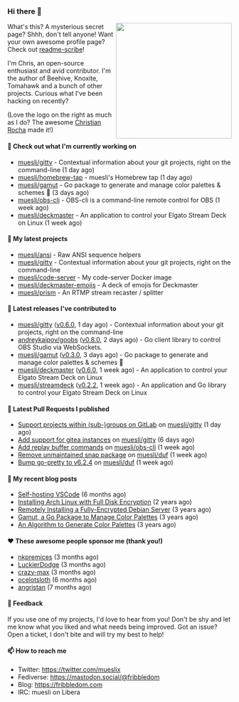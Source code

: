 ### Hi there 👋

<img align="right" src="https://raw.githubusercontent.com/muesli/muesli/master/assets/termenv.png" width="260">

What's this? A mysterious secret page? Shhh, don't tell anyone!
Want your own awesome profile page? Check out [readme-scribe](https://github.com/muesli/readme-scribe)!

I'm Chris, an open-source enthusiast and avid contributor. I'm the author of Beehive, Knoxite, Tomahawk and a bunch
of other projects. Curious what I've been hacking on recently?

(Love the logo on the right as much as I do? The awesome [Christian Rocha](https://github.com/meowgorithm/) made it!)

#### 👷 Check out what I'm currently working on

- [muesli/gitty](https://github.com/muesli/gitty) - Contextual information about your git projects, right on the command-line (1 day ago)
- [muesli/homebrew-tap](https://github.com/muesli/homebrew-tap) - muesli&#39;s Homebrew tap (1 day ago)
- [muesli/gamut](https://github.com/muesli/gamut) - Go package to generate and manage color palettes &amp; schemes 🎨 (3 days ago)
- [muesli/obs-cli](https://github.com/muesli/obs-cli) - OBS-cli is a command-line remote control for OBS (1 week ago)
- [muesli/deckmaster](https://github.com/muesli/deckmaster) - An application to control your Elgato Stream Deck on Linux (1 week ago)

#### 🌱 My latest projects

- [muesli/ansi](https://github.com/muesli/ansi) - Raw ANSI sequence helpers
- [muesli/gitty](https://github.com/muesli/gitty) - Contextual information about your git projects, right on the command-line
- [muesli/code-server](https://github.com/muesli/code-server) - My code-server Docker image
- [muesli/deckmaster-emojis](https://github.com/muesli/deckmaster-emojis) - A deck of emojis for Deckmaster
- [muesli/prism](https://github.com/muesli/prism) - An RTMP stream recaster / splitter

#### 🔭 Latest releases I've contributed to

- [muesli/gitty](https://github.com/muesli/gitty) ([v0.6.0](https://github.com/muesli/gitty/releases/tag/v0.6.0), 1 day ago) - Contextual information about your git projects, right on the command-line
- [andreykaipov/goobs](https://github.com/andreykaipov/goobs) ([v0.8.0](https://github.com/andreykaipov/goobs/releases/tag/v0.8.0), 2 days ago) - Go client library to control OBS Studio via WebSockets.
- [muesli/gamut](https://github.com/muesli/gamut) ([v0.3.0](https://github.com/muesli/gamut/releases/tag/v0.3.0), 3 days ago) - Go package to generate and manage color palettes &amp; schemes 🎨
- [muesli/deckmaster](https://github.com/muesli/deckmaster) ([v0.6.0](https://github.com/muesli/deckmaster/releases/tag/v0.6.0), 1 week ago) - An application to control your Elgato Stream Deck on Linux
- [muesli/streamdeck](https://github.com/muesli/streamdeck) ([v0.2.2](https://github.com/muesli/streamdeck/releases/tag/v0.2.2), 1 week ago) - An application and Go library to control your Elgato Stream Deck on Linux

#### 🔨 Latest Pull Requests I published

- [Support projects within (sub-)groups on GitLab](https://github.com/muesli/gitty/pull/31) on [muesli/gitty](https://github.com/muesli/gitty) (1 day ago)
- [Add support for gitea instances](https://github.com/muesli/gitty/pull/27) on [muesli/gitty](https://github.com/muesli/gitty) (6 days ago)
- [Add replay buffer commands](https://github.com/muesli/obs-cli/pull/44) on [muesli/obs-cli](https://github.com/muesli/obs-cli) (1 week ago)
- [Remove unmaintained snap package](https://github.com/muesli/duf/pull/150) on [muesli/duf](https://github.com/muesli/duf) (1 week ago)
- [Bump go-pretty to v6.2.4](https://github.com/muesli/duf/pull/149) on [muesli/duf](https://github.com/muesli/duf) (1 week ago)

#### 📜 My recent blog posts

- [Self-hosting VSCode](https://fribbledom.com/posts/selfhosting-vscode/) (6 months ago)
- [Installing Arch Linux with Full Disk Encryption](https://fribbledom.com/posts/encrypted-arch-install/) (2 years ago)
- [Remotely Installing a Fully-Encrypted Debian Server](https://fribbledom.com/posts/encrypted-remote-debian-install/) (3 years ago)
- [Gamut, a Go Package to Manage Color Palettes](https://fribbledom.com/posts/gamut-package-to-handle-color-palettes/) (3 years ago)
- [An Algorithm to Generate Color Palettes](https://fribbledom.com/posts/an-algorithm-to-generate-color-palettes/) (3 years ago)

#### ❤️ These awesome people sponsor me (thank you!)

- [nkpremices](https://github.com/nkpremices) (3 months ago)
- [LuckierDodge](https://github.com/LuckierDodge) (3 months ago)
- [crazy-max](https://github.com/crazy-max) (3 months ago)
- [ocelotsloth](https://github.com/ocelotsloth) (6 months ago)
- [angristan](https://github.com/angristan) (7 months ago)

#### 💬 Feedback

If you use one of my projects, I'd love to hear from you! Don't be shy and let me know what you liked
and what needs being improved. Got an issue? Open a ticket, I don't bite and will try my best to help!

#### 📫 How to reach me

- Twitter: https://twitter.com/mueslix
- Fediverse: https://mastodon.social/@fribbledom
- Blog: https://fribbledom.com
- IRC: muesli on Libera
